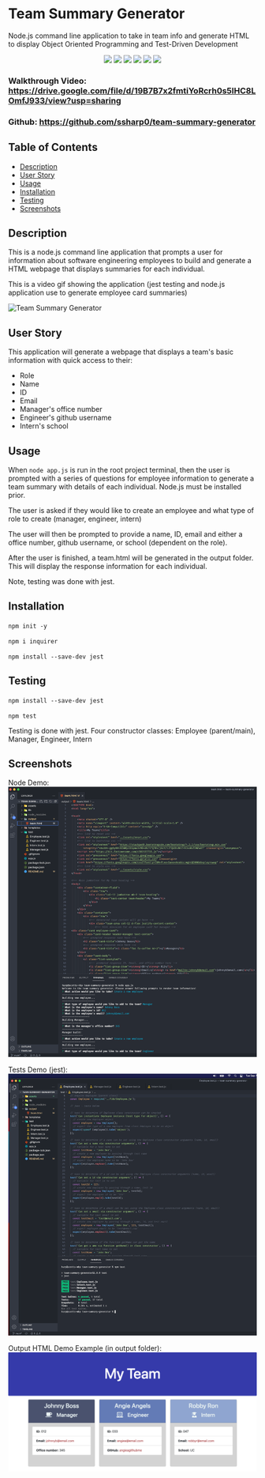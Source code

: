 # Team Summary Generator
Node.js command line application to take in team info and generate HTML to display
Object Oriented Programming and Test-Driven Development

<p align="center">
 <img src="https://img.shields.io/github/repo-size/ssharp0/team-summary-generator">
 <img src="https://img.shields.io/badge/Javascript-yellow">
 <img src="https://img.shields.io/badge/-node.js-green">
 <img src="https://img.shields.io/badge/-screencastify-grey">
 <img src="https://img.shields.io/badge/-inquirer npm-red">
 <img src="https://img.shields.io/badge/-jest npm-blue">
</p>


### Walkthrough Video: https://drive.google.com/file/d/19B7B7x2fmtiYoRcrh0s5lHC8LOmfJ933/view?usp=sharing

### Github: https://github.com/ssharp0/team-summary-generator

## Table of Contents

- [Description](#description)
- [User Story](#user-story)
- [Usage](#usage)
- [Installation](#installation)
- [Testing](#testing)
- [Screenshots](#screenshots)

## Description
This is a node.js command line application that prompts a user for information about software engineering employees to build and generate a HTML webpage that displays summaries for each individual.

This is a video gif showing the application (jest testing and node.js application use to generate employee card summaries)

![Team Summary Generator](assets/img/jest_tests_and_node_demo.gif)

## User Story

This application will generate a webpage that displays a team's basic information with quick access to their:

- Role
- Name
- ID
- Email
- Manager's office number
- Engineer's github username
- Intern's school

## Usage

When `node app.js` is run in the root project terminal, then the user is prompted with a series of questions for employee information to generate a team summary with details of each individual. Node.js must be installed prior.

The user is asked if they would like to create an employee and what type of role to create (manager, engineer, intern)

The user will then be prompted to provide a name, ID, email and either a office number, github username, or school (dependent on the role).

After the user is finished, a team.html will be generated in the output folder. This will display the response information for each individual.

Note, testing was done with jest.

## Installation

`npm init -y`

`npm i inquirer`

`npm install --save-dev jest`

## Testing

`npm install --save-dev jest`

`npm test`

Testing is done with jest. Four constructor classes: Employee (parent/main), Manager, Engineer, Intern

## Screenshots

Node Demo:
![](assets/img/demo_node_screenshot.png)

Tests Demo (jest):
![](assets/img/jest_tests_screenshot.png)

Output HTML Demo Example (in output folder):
![](assets/img/team_html_demo.png)
